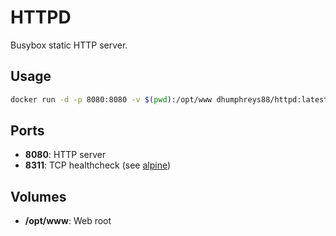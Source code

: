# HTTPD

Busybox static HTTP server.

## Usage

```bash
docker run -d -p 8080:8080 -v $(pwd):/opt/www dhumphreys88/httpd:latest
```

## Ports

- __8080__: HTTP server
- __8311__: TCP healthcheck (see [alpine](../alpine/))

## Volumes

- __/opt/www__: Web root
